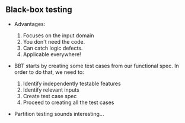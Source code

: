 ## Black-box testing

- Advantages:
    1. Focuses on the input domain
    2. You don't need the code.
    3. Can catch logic defects.
    4. Applicable everywhere!

- BBT starts by creating some test cases from our functional spec. 
  In order to do that, we need to: 
  1. Identify independently testable features
  2. Identify relevant inputs
  3. Create test case spec
  4. Proceed to creating all the test cases

- Partition testing sounds interesting...